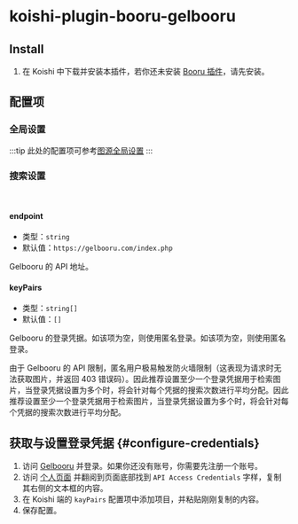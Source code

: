 # koishi-plugin-booru-gelbooru

## Install

1. 在 Koishi 中下载并安装本插件，若你还未安装 [Booru 插件](../index.md)，请先安装。

## 配置项

### 全局设置

:::tip
此处的配置项可参考[图源全局设置](../config#图源全局设置)
:::

### 搜索设置

<br>

#### endpoint

- 类型：`string`
- 默认值：`https://gelbooru.com/index.php`

Gelbooru 的 API 地址。

#### keyPairs

- 类型：`string[]`
- 默认值：`[]`

Gelbooru 的登录凭据。如该项为空，则使用匿名登录。如该项为空，则使用匿名登录。

由于 Gelbooru 的 API 限制，匿名用户极易触发防火墙限制（这表现为请求时无法获取图片，并返回 403 错误码）。因此推荐设置至少一个登录凭据用于检索图片，当登录凭据设置为多个时，将会针对每个凭据的搜索次数进行平均分配。因此推荐设置至少一个登录凭据用于检索图片，当登录凭据设置为多个时，将会针对每个凭据的搜索次数进行平均分配。

## 获取与设置登录凭据 {#configure-credentials}

1. 访问 [Gelbooru](https://gelbooru.com) 并登录。如果你还没有账号，你需要先注册一个账号。
2. 访问 [个人页面](https://gelbooru.com/index.php?page=account\&s=options) 并翻阅到页面底部找到 `API Access Credentials` 字样，复制其右侧的文本框的内容。
3. 在 Koishi 端的 `kayPairs` 配置项中添加项目，并粘贴刚刚复制的内容。
4. 保存配置。
